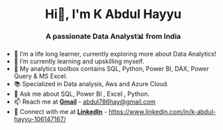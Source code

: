 <!-- ## Hello Folks!👋 I'm K Abdul Hayyu
### A passionate Data Analyst! -->

<h1 align="center">Hi👋, I'm K Abdul Hayyu </h1>
<h3 align="center">A passionate Data Analyst📊 from India </h3>


<!--**abdulhay26/abdulhay26** is a ✨ _special_ ✨ repository because its `README.md` (this file) appears on your GitHub profile. 

Here are some ideas to get you started:-->

- 🔭 I’m a life long learner, currently exploring more about Data Analytics!
- 🌱 I’m currently learning and upskilling myself. 
- 🧰 My analytics toolbox contains SQL, Python, Power BI, DAX, Power Query & MS Excel.
- 📚 Specialized in Data analysis, Aws and Azure Cloud.
- 💬 Ask me about SQL, Power BI , Excel , Python.
- 📫 Reach me at **[Gmail](mailto:abdul786hay@gmail.com)** - abdul786hay@gmail.com
- 🔗 Connect with me at **[LinkedIn](https://www.linkedin.com/in/k-abdul-hayyu-106147167/)** - https://www.linkedin.com/in/k-abdul-hayyu-106147167/
